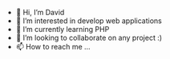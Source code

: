 - 👋 Hi, I’m David 
- 👀 I’m interested in develop web applications
- 🌱 I’m currently learning PHP
- 💞️ I’m looking to collaborate on any project :)
- 📫 How to reach me ...

